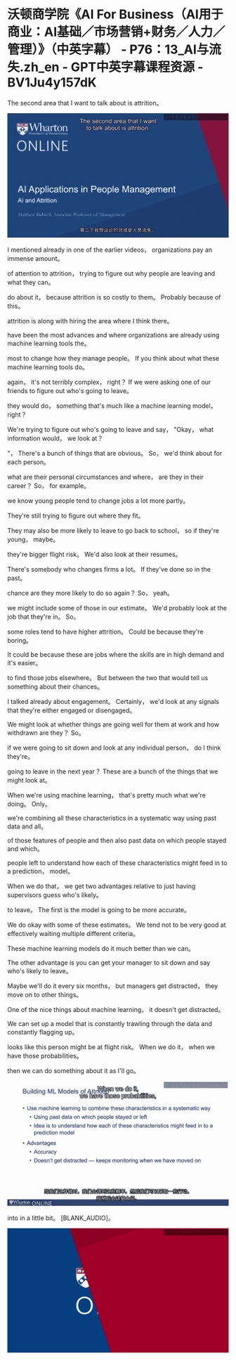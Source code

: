 # 沃顿商学院《AI For Business（AI用于商业：AI基础／市场营销+财务／人力／管理）》（中英字幕） - P76：13_AI与流失.zh_en - GPT中英字幕课程资源 - BV1Ju4y157dK

 The second area that I want to talk about is attrition。



![](img/55c167b74a829294044ffdd703e87182_1.png)

 I mentioned already in one of the earlier videos， organizations pay an immense amount。

 of attention to attrition， trying to figure out why people are leaving and what they can。

 do about it， because attrition is so costly to them。 Probably because of this。

 attrition is along with hiring the area where I think there。

 have been the most advances and where organizations are already using machine learning tools the。

 most to change how they manage people。 If you think about what these machine learning tools do。

 again， it's not terribly complex， right？ If we were asking one of our friends to figure out who's going to leave。

 they would do， something that's much like a machine learning model， right？

 We're trying to figure out who's going to leave and say， "Okay， what information would， we look at？

"， There's a bunch of things that are obvious。 So， we'd think about for each person。

 what are their personal circumstances and where， are they in their career？ So， for example。

 we know young people tend to change jobs a lot more partly。

 They're still trying to figure out where they fit。

 They may also be more likely to leave to go back to school， so if they're young， maybe。

 they're bigger flight risk。 We'd also look at their resumes。

 There's somebody who changes firms a lot。 If they've done so in the past。

 chance are they more likely to do so again？ So， yeah。

 we might include some of those in our estimate。 We'd probably look at the job that they're in。 So。

 some roles tend to have higher attrition。 Could be because they're boring。

 It could be because these are jobs where the skills are in high demand and it's easier。

 to find those jobs elsewhere。 But between the two that would tell us something about their chances。

 I talked already about engagement。 Certainly， we'd look at any signals that they're either engaged or disengaged。

 We might look at whether things are going well for them at work and how withdrawn are they？ So。

 if we were going to sit down and look at any individual person， do I think they're。

 going to leave in the next year？ These are a bunch of the things that we might look at。

 When we're using machine learning， that's pretty much what we're doing。 Only。

 we're combining all these characteristics in a systematic way using past data and all。

 of those features of people and then also past data on which people stayed and which。

 people left to understand how each of these characteristics might feed in to a prediction， model。

 When we do that， we get two advantages relative to just having supervisors guess who's likely。

 to leave。 The first is the model is going to be more accurate。

 We do okay with some of these estimates。 We tend not to be very good at effectively waiting multiple different criteria。

 These machine learning models do it much better than we can。

 The other advantage is you can get your manager to sit down and say who's likely to leave。

 Maybe we'll do it every six months， but managers get distracted， they move on to other things。

 One of the nice things about machine learning， it doesn't get distracted。

 We can set up a model that is constantly trawling through the data and constantly flagging up。

 looks like this person might be at flight risk。 When we do it， when we have those probabilities。

 then we can do something about it as I'll go。

![](img/55c167b74a829294044ffdd703e87182_3.png)

 into in a little bit。 [BLANK_AUDIO]。

![](img/55c167b74a829294044ffdd703e87182_5.png)